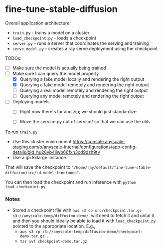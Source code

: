 # fine-tune-stable-diffusion

Overall application architecture:
 - `train.py` - trains a model on a cluster
 - `load_checkpoint.py` - loads a checkpoint
 - `server.py` - runs a server that coordinates the serving and training
 - `serve_model.py` - creates a ray serve deployment using the checkpoint

 TODOs:
  - [ ] Make sure the model is actually being trained
  - [ ] Make sure I can query the model properly
    - [x] Querying a fake model locally and rendering the right output
    - [x] Querying a fake model remotely and rendering the right output
    - [ ] Querying a real model remotely and rendering the right output
    - [ ] Querying any model remotely and rendering the right output
  - [ ] Deploying models
    - [ ] Right now there's tar and zip; we should just standardize
    - [ ] Move the service.py out of service/ so that we can use the utils



To run `train.py`
- Use this cluster environment https://console.anyscale-staging.com/o/anyscale-internal/configurations/app-config-details/bld_hu28yb4llwb66fxh3cd9dzh9ty
- Use a g5.8xlarge instance.

That will save the checkpoint to `"/home/ray/default/fine-tune-stable-diffusion/src/sd-model-finetuned"`.

You can then load the checkpoint and run inference with `python load_checkpoint.py`


### Notes
- Stored a checkpoint file with `aws s3 cp src/checkpoint.tar.gz s3://anyscale-temp/diffusion-demo/`, will need to fetch it and untar it and then you should ideally be able to load it with `load_checkpoint.py` pointed to the appropriate location. E.g.,
    - `aws s3 cp s3://anyscale-temp/diffusion-demo/checkpoint-demo.tar.gz .`
    - `tar xvf checkpoint-demo.tar.gz`